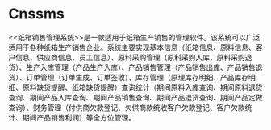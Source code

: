 # Cnssms
  <<纸箱销售管理系统>>是一款适用于纸箱生产销售的管理软件。该系统可以广泛适用于各种纸箱生产销售企业。系统主要实现基本信息（纸箱信息、原料信息、客户信息、供应商信息、员工信息）、原料采购管理（原料采购入库、原料采购退货）、生产入库管理（产品生产入库）、产品销售管理（产品销售出库、产品销售退货）、订单管理（订单生成、订单签收）、库存管理（原理库存明细、产品库存明细、原料缺货提醒、纸箱缺货提醒）查询统计（期间原料入库查询、期间原料退货查询、期间产品入库查询、期间产品销售查询、期间产品退货查询、期间产品定做查询）、财务管理（付供商欠款登记、欠供商款统收客户欠款登记、客户欠款统计、期间产品销售利润）等全方位管理。
